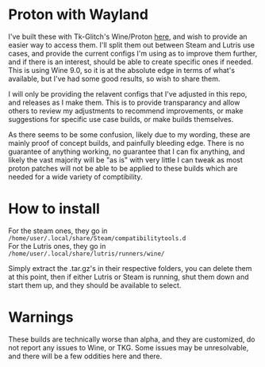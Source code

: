 # Proton with Wayland

I've built these with Tk-Glitch's Wine/Proton [here](https://github.com/Frogging-Family/wine-tkg-git), and wish to provide an easier way to access them. I'll split them out between Steam and Lutris use cases, and provide the current configs I'm using as to improve them further, and if there is an interest, should be able to create specific ones if needed. This is using Wine 9.0, so it is at the absolute edge in terms of what's available, but I've had some good results, so wish to share them.

I will only be providing the relavent configs that I've adjusted in this repo, and releases as I make them. This is to provide transparancy and allow others to review my adjustments to recommend improvements, or make suggestions for specific use case builds, or make builds themselves. 

As there seems to be some confusion, likely due to my wording, these are mainly proof of concept builds, and painfully bleeding edge. There is no guarantee of anything working, no guarantee that I can fix anything, and likely the vast majority will be "as is" with very little I can tweak as most proton patches will not be able to be applied to these builds which are needed for a wide variety of comptibility.

# How to install

For the steam ones, they go in\
`/home/user/.local/share/Steam/compatibilitytools.d`\
For the Lutris ones, they go in\
`/home/user/.local/share/lutris/runners/wine/`

Simply extract the .tar.gz's in their respective folders, you can delete them at this point, then if either Lutris or Steam is running, shut them down and start them up, and they should be available to select.

# Warnings

These builds are technically worse than alpha, and they are customized, do not report any issues to Wine, or TKG. Some issues may be unresolvable, and there will be a few oddities here and there.

